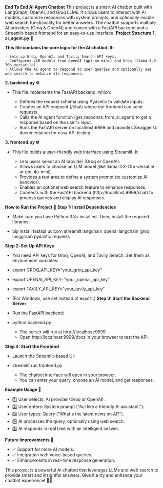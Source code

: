 **End To End AI Agent Chatbot**
This project is a smart AI chatbot built with LangGraph, OpenAI, and Groq LLMs. It allows users to interact with AI models, customize responses with system prompts, and optionally enable web search functionality for better answers. The chatbot supports multiple AI providers (Groq & OpenAI) and comes with a FastAPI backend and a Streamlit-based frontend for an easy-to-use interface.
**Project Structure**
**1. ai_agent.py 🤖**

**This file contains the core logic for the AI chatbot. It:**

    - Sets up Groq, OpenAI, and Tavily Search API keys.
    - Configures LLM models from OpenAI (gpt-4o-mini) and Groq (llama-3.3-70b-versatile).
    - Allows the AI agent to respond to user queries and optionally use web search to enhance its responses.

**2. backend.py ⚙️**

- This file implements the FastAPI backend, which:

    - Defines the request schema using Pydantic to validate inputs.
    - Creates an API endpoint (/chat) where the frontend can send requests.
    - Calls the AI agent function (get_response_from_ai_agent) to get a response based on the user's input.
    - Runs the FastAPI server on localhost:9999 and provides Swagger UI documentation for easy API testing.

**3. frontend.py 🌐**

- This file builds a user-friendly web interface using Streamlit. It:

    - Lets users select an AI provider (Groq or OpenAI).
    - Allows users to choose an LLM model (like llama-3.3-70b-versatile or gpt-4o-mini).
    - Provides a text area to define a system prompt (to customize AI behavior).
    - Enables an optional web search feature to enhance responses.
    - Connects with the FastAPI backend (http://localhost:9999/chat) to process queries and display AI responses.

**How to Run the Project 🚀**
**Step 1: Install Dependencies**

- Make sure you have Python 3.8+ installed. Then, install the required libraries:

- pip install fastapi uvicorn streamlit langchain_openai langchain_groq langgraph pydantic requests

**Step 2: Set Up API Keys**

- You need API keys for Groq, OpenAI, and Tavily Search. Set them as environment variables:

- export GROQ_API_KEY="your_groq_api_key"
- export OPENAI_API_KEY="your_openai_api_key"
- export TAVILY_API_KEY="your_tavily_api_key"

- (For Windows, use set instead of export.)
**Step 3: Start the Backend Server**

- Run the FastAPI backend:

- python backend.py

    - The server will run at http://localhost:9999.
    - Open http://localhost:9999/docs in your browser to test the API.

**Step 4: Start the Frontend**

- Launch the Streamlit-based UI:

- streamlit run frontend.py

    - The chatbot interface will open in your browser.
    - You can enter your query, choose an AI model, and get responses.

**Example Usage 🎯**

- 1️⃣ User selects: AI provider (Groq or OpenAI).
- 2️⃣ User enters: System prompt ("Act like a friendly AI assistant.").
- 3️⃣ User types: Query ("What's the latest news on AI?").
- 4️⃣ AI processes the query, optionally using web search.
- 5️⃣ AI responds in real time with an intelligent answer.

**Future Improvements 🚀**

- ✅ Support for more AI models.
- ✅ Integration with voice-based queries.
- ✅ Enhancements in real-time response generation.

This project is a powerful AI chatbot that leverages LLMs and web search to provide smart and insightful answers. Give it a try and enhance your chatbot experience! 🤖🔥
